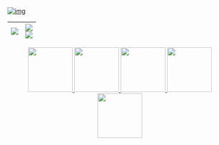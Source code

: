 [![img](https://github.com/jim60105/jim60105/raw/master/pic/banner.png)](https://blog.maki0419.com/2020/03/niz-atom68-micro82.html) 

|<a href="https://github.com/jim60105"><img src="https://github.com/jim60105/jim60105/blob/master/pic/metrics/base-metrics.svg" /></a>|<a href="https://github.com/jim60105"><img src="https://github.com/jim60105/jim60105/blob/master/pic/metrics/activity-metrics.svg" /><br><img src="https://github.com/jim60105/jim60105/blob/master/pic/metrics/habits-metrics.svg" /></a>|
|---|---|


<p align='center'>
    <a href="http://blog.maki0419.com" target="_blank" rel="noopener noreferrer">
        <img src="https://github.com/jim60105/jim60105/raw/master/pic/social/blogger.png" width="100px" alt="">
    </a>
    <a href="https://www.facebook.com/jim60105/" target="_blank" rel="noopener noreferrer">
        <img src="https://github.com/jim60105/jim60105/raw/master/pic/social/facebook.png" width="100px" alt="">
    </a>
    <a href="https://github.com/jim60105" target="_blank" rel="noopener noreferrer">
        <img src="https://github.com/jim60105/jim60105/raw/master/pic/social/github.png" width="100px" alt="">
    </a>
    <a href="https://twitter.com/jim60105" target="_blank" rel="noopener noreferrer">
        <img src="https://github.com/jim60105/jim60105/raw/master/pic/social/twitter.png" width="100px" alt="">
    </a>
    <a href="https://www.plurk.com/jim60105" target="_blank" rel="noopener noreferrer">
        <img src="https://github.com/jim60105/jim60105/raw/master/pic/social/plurk.png" width="100px" alt="">
    </a>
</p>
